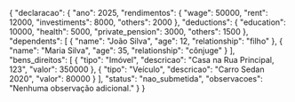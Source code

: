 {
  "declaracao": {
    "ano": 2025,
    "rendimentos": {
      "wage": 50000,
      "rent": 12000,
      "investiments": 8000,
      "others": 2000
    },
    "deductions": {
      "education": 10000,
      "health": 5000,
      "private_pension": 3000,
      "others": 1500
    },
    "dependents": [
      {
        "name": "João Silva",
        "age": 12,
        "relationship": "filho"
      },
      {
        "name": "Maria Silva",
        "age": 35,
        "relationship": "cônjuge"
      }
    ],
    "bens_direitos": [
      {
        "tipo": "Imóvel",
        "descricao": "Casa na Rua Principal, 123",
        "valor": 350000
      },
      {
        "tipo": "Veículo",
        "descricao": "Carro Sedan 2020",
        "valor": 80000
      }
    ],
    "status": "nao_submetida",
    "observacoes": "Nenhuma observação adicional."
  }
}